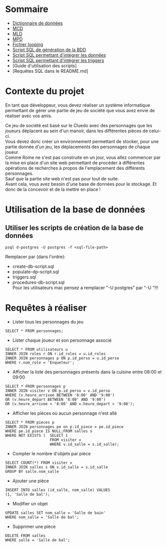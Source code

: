 # Sommaire
- [Dictionnaire de données](/docs/dictionnaire-donnees.md)
- [MCD](/docs/BDD/MCD.png)
- [MLD](/docs/BDD/MLD.png)
- [MPD](/docs/BDD/MPD.png)
- [Fichier looping](/docs/BDD/mcd.loo)
- [Script SQL de génération de la BDD](/sql/create-db-script.sql)
- [Script SQL permettant d'intégrer les données](/sql/populate-db-script.sql)
- [Script SQL permettant d'intégrer les triggers](/sql/triggers.sql)
- [Guide d'utilisation des scripts]
- [Requêtes SQL dans le README.md]

# Contexte du projet
En tant que développeur, vous devez réaliser un système informatique permettant de gérer une partie de jeu de société que vous avez envie de réaliser avec vos amis.<br>

Ce jeu de société est basé sur le Cluedo avec des personnages que les joueurs déplacent au sein d'un manoir, dans les différentes pièces de celui-ci.
<br>
Vous devez donc créer un environnement permettant de stocker, pour une partie donnée d'un jeu, les déplacements des personnages de chaque joueur.
<br>
Comme Rome ne s'est pas construite en un jour, vous allez commencer par la mise en place d'un site web permettant de procéder à différentes opérations de recherches à propos de l'emplacement des différents personnages.
<br>
Sauf que la partie site web n'est pas pour tout de suite.
<br>
Avant cela, vous avez besoin d'une base de données pour le stockage. Et donc de la concevoir et de la mettre en place !

# Utilisation de la base de données
## Utiliser les scripts de création de la base de données
```
psql d-postgres -U postgres -f <sql-file-path>
```
Remplacer <sql-file-path> par (dans l'ordre):
- create-db-script.sql
- populate-dp-script.sql
- triggers.sql
- procedures-db-script.sql<br>
Pour les utilisateurs mac pensez a remplacer "-U postgres" par "-U <votre-nom-de-superuser-postgres>"!!!

# Requêtes à réaliser

- Lister tous les personnages du jeu
```
SELECT * FROM personnages;
```
- Lister chaque joueur et son personnage associé
```
SELECT * FROM utilisateurs u
INNER JOIN roles r ON r.id_roles = u.id_roles
INNER JOIN personnages p ON p.id_perso = u.id_perso
WHERE r.nom_role = 'Enqueteur';

```
- Afficher la liste des personnages présents dans la cuisine entre 08:00 et 09:00
```
SELECT * FROM personnages p
INNER JOIN visiter v ON p.id_perso = v.id_perso
WHERE (v.heure_arrivee BETWEEN '8:00' AND '9:00')
OR (v.heure_depart BETWEEN '8:00' AND '9:00')
OR (v.heure_arrivee < '8:00' AND v.heure_depart > '9:00');
```
- Afficher les pièces où aucun personnage n'est allé
```
SELECT * FROM pieces p
INNER JOIN personnages pe on p.id_piece = pe.id_piece
WHERE pe.id_piece IS NULL;FROM salles s
WHERE NOT EXISTS (  SELECT 1 
                    FROM visiter v
                    WHERE v.id_salle = s.id_salle);
```

- Compter le nombre d'objets par pièce
```
SELECT COUNT(*) FROM visiter v
INNER JOIN salles s ON v.id_salle = s.id_salle
GROUP BY salle.nom_salle
```
- Ajouter une pièce
```
INSERT INTO salles (id_salle, nom_salle) VALUES
(1, 'Salle de bal');
```
- Modifier un objet
```
UPDATE salles SET nom_salle = 'Salle de bain'
WHERE nom_salle = 'Salle de bal';
```
- Supprimer une pièce
```
DELETE FROM salles
WHERE salle = 'Salle de bal';
```